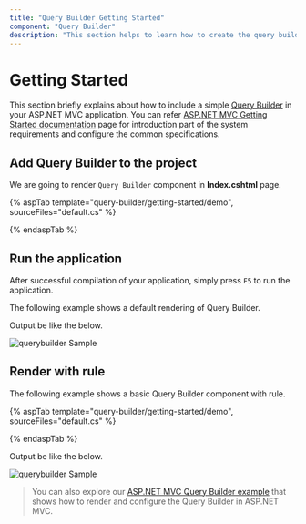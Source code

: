 ```yaml
---
title: "Query Builder Getting Started"
component: "Query Builder"
description: "This section helps to learn how to create the query builder in ASP.NET MVC application with its basic features in step-by-step procedure."
---
```


# Getting Started

This section briefly explains about how to include a simple [Query Builder](https://www.syncfusion.com/aspnet-mvc-ui-controls/query-builder) in your ASP.NET MVC application. You can refer [ASP.NET MVC Getting Started documentation](../getting-started) page for introduction part of the system requirements and configure the common specifications.

## Add Query Builder to the project

We are going to render `Query Builder` component in **Index.cshtml** page.

{% aspTab template="query-builder/getting-started/demo", sourceFiles="default.cs" %}

{% endaspTab %}

## Run the application

 After successful compilation of your application, simply press `F5` to run the application.

 The following example shows a default rendering of Query Builder.

Output be like the below.

![querybuilder Sample](./images/querybuilder.png)

## Render with rule

The following example shows a basic Query Builder component with rule.

{% aspTab template="query-builder/getting-started/demo", sourceFiles="default.cs" %}

{% endaspTab %}

Output be like the below.

![querybuilder Sample](./images/querybuilder-rule.png)

> You can also explore our [ASP.NET MVC Query Builder example](https://ej2.syncfusion.com/aspnetmvc/QueryBuilder/DefaultFunctionalities#/material) that shows how to render and configure the Query Builder in ASP.NET MVC.
